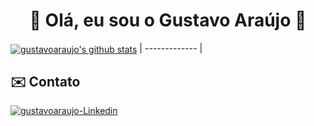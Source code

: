 <h1 align='center'>👾 Olá, eu sou o Gustavo Araújo 👾</h1>

<a href="https://github.com/guharaujo"><img align="center" src="https://github-readme-streak-stats.herokuapp.com/?user=guharaujo&theme=tokyonight&hide_border=true)" alt="gustavoaraujo's github stats" /></a>
| ------------- |
    
 ## ✉️ Contato
  
<a href='https://www.linkedin.com/in/gustavo-araujo-monteiro/' target='_blank' ><img align='center' alt='gustavoaraujo-Linkedin' src='https://img.shields.io/badge/LinkedIn-0077B5?style=for-the-badge&logo=linkedin&logoColor=white'></a>
